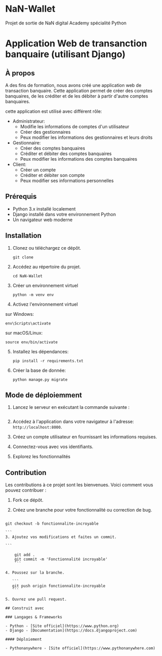 # NaN-Wallet

Projet de sortie de NaN digital Academy spécialité Python

# Application Web de transanction banquaire (utilisant Django)

## À propos

A des fins de formation, nous avons créé une application web de transaction banquaire. Cette application permet de créer des comptes banquaires, de les créditer et de les débiter à partir d'autre comptes banquaires.

cette application est utilisé avec différent rôle:

- Administrateur:
  - Modifie les informations de comptes d'un utilisateur
  - Créer des gestionnaires
  - Peux modifier les informations des gestionnaires et leurs droits
- Gestionnaire:
  - Créer des comptes banquaires
  - Créditer et débiter des comptes banquaires
  - Peux modifier les informations des comptes banquaires
- Client:
  - Créer un compte
  - Créditer et débiter son compte
  - Peux modifier ses informations personnelles

## Prérequis

- Python 3.x installé localement
- Django installé dans votre environnement Python
- Un navigateur web moderne

## Installation

1. Clonez ou téléchargez ce dépôt.

   ```
   git clone
   ```

2. Accédez au répertoire du projet.
   ```
   cd NaN-Wallet
   ```
3. Créer un environnement virtuel

   ```
   python -m venv env
   ```

4. Activez l'environnement virtuel

sur Windows:

```
env\Scripts\activate
```

sur macOS/Linux:

```
source env/bin/activate
```

5. Installez les dépendances:

   ```
   pip install -r requirements.txt
   ```

6. Créer la base de donnée:
   ```
   python manage.py migrate
   ```


## Mode de déploiemment

1. Lancez le serveur en exécutant la commande suivante :
   ``` python manage.py runserver
    ```
2. Accédez à l'application dans votre navigateur à l'adresse:
`http://localhost:8000`.

3. Créez un compte utilisateur en fournissant les informations requises.

4. Connectez-vous avec vos identifiants.

5. Explorez les fonctionnalités

## Contribution

Les contributions à ce projet sont les bienvenues. Voici comment vous pouvez contribuer :

1. Fork ce dépôt.

2. Créez une branche pour votre fonctionnalité ou correction de bug.

````

git checkout -b fonctionnalite-incroyable

```
3. Ajoutez vos modifications et faites un commit.

```

    git add .
    git commit -m 'Fonctionnalité incroyable'
    ```

4. Poussez sur la branche.

   ```
   git push origin fonctionnalite-incroyable
   ```

5. Ouvrez une pull request.

## Construit avec

### Langages & Frameworks

- Python - [Site officiel](https://www.python.org)
- Django - [Documentation](https://docs.djangoproject.com)

#### Déploiement

- Pythonanywhere - [Site officiel](https://www.pythonanywhere.com)
